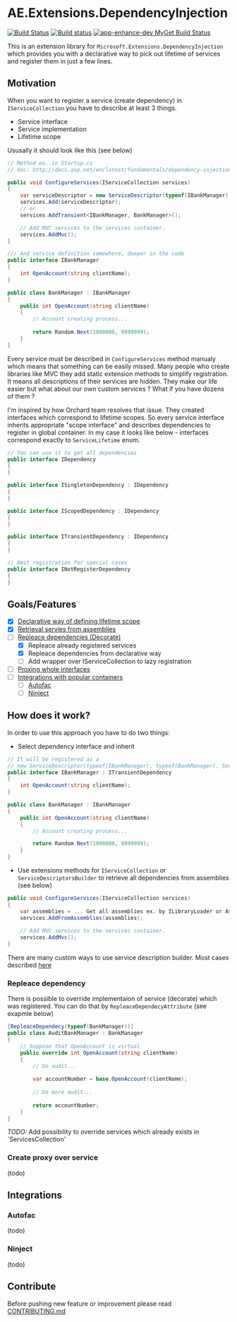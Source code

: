 # AE.Extensions.DependencyInjection
[![Build Status](https://travis-ci.org/app-enhance/ae-di.svg?branch=master)](https://travis-ci.org/app-enhance/ae-di)
[![Build status](https://ci.appveyor.com/api/projects/status/s5ej8f3uechsx3gs/branch/master?svg=true)](https://ci.appveyor.com/project/Ermesx/ae-di/branch/master)
[![app-enhance-dev MyGet Build Status](https://www.myget.org/BuildSource/Badge/app-enhance-dev?identifier=891bb83e-b009-4793-b622-495a6eab6afc)](https://www.myget.org/gallery/app-enhance-dev)

This is an extension library for `Microsoft.Extensions.DependencyInjection` which provides you with a declarative way to pick out lifetime of services and register them in just a few lines.

## Motivation
When you want to register a service (create dependency) in `IServiceCollection` you have to describe at least 3 things.

* Service interface
* Service implementation
* Lifetime scope

Ususally it should look like this (see below)
```c#
// Method ex. in Startup.cs
// doc: http://docs.asp.net/en/latest/fundamentals/dependency-injection.html

public void ConfigureServices(IServiceCollection services)
{
    var serviceDescriptor = new ServiceDescriptor(typeof(IBankManager), typeof(BankManager), ServiceLifetime.Transient);
    services.Add(serviceDescriptor);
    // or 
    services.AddTransient<IBankManager, BankManager>();

    // Add MVC services to the services container.
    services.AddMvc();
}
```
```c#
/// And service definition somewhere, deeper in the code
public interface IBankManager
{
    int OpenAccount(string clientName);
}

public class BankManager : IBankManager
{
    public int OpenAccount(string clientName)
    {
        // Account creating process...
        
        return Random.Next(1000000, 9999999);
    }
}
```

Every service must be described in `ConfigureServices` method manualy which means that something can be easily missed.
Many people who create libraries like MVC they add static extension methods to simplify registration. 
It means all descriptions of their services are hidden. 
They make our life easier but what about our own custom services ? What if you have dozens of them ?

I'm inspired by how Orchard team resolves that issue. 
They created interfaces which correspond to lifetime scopes. So every service interface inherits appropriate "scope interface" and describes dependencies to register in global container.
In my case it looks like below - interfaces correspond exactly to `ServiceLifetime` enum.

```c#
// You can use it to get all dependencies
public interface IDependency
{
}

public interface ISingletonDependency : IDependency
{
}

public interface IScopedDependency : IDependency
{
}

public interface ITransientDependency : IDependency
{
}

// Omit registration for special cases
public interface INotRegisterDependency
{
}
```
## Goals/Features

- [x] [Declarative way of defining lifetime scope](https://github.com/app-enhance/ae-di#how-does-it-work)
- [x] [Retrieval servies from assemblies](https://github.com/app-enhance/ae-di#how-does-it-work)
- [ ] [Repleace dependencies (Decorate)](https://github.com/app-enhance/ae-di#repleace-dependency)
  - [x] Repleace already registered services
  - [x] Repleace dependencies from declarative way
  - [ ] Add wrapper over IServiceCollection to lazy registration
- [ ] [Proxing whole interfaces](https://github.com/app-enhance/ae-di#create-proxy-over-service)
- [ ] [Integrations with popular containers](https://github.com/app-enhance/ae-di#integrations)
  - [ ] [Autofac](https://github.com/app-enhance/ae-di#autofac)
  - [ ] [Ninject](https://github.com/app-enhance/ae-di#ninject)

## How does it work?

In order to use this approach you have to do two things:

* Select dependency interface and inherit
```c#
// It will be registered as a 
// new ServiceDescriptor(typeof(IBankManager), typeof(BankManager), ServiceLifetime.Transient);
public interface IBankManager : ITransientDependency
{
    int OpenAccount(string clientName);
}

public class BankManager : IBankManager
{
    public int OpenAccount(string clientName)
    {
        // Account creating process...

        return Random.Next(1000000, 9999999);
    }
}
```
* Use extensions methods for `IServiceCollection` or `ServiceDescriptorsBuilder` to retrieve all dependencies from assemblies (see below)
```c#
public void ConfigureServices(IServiceCollection services)
{
    var assemblies = ... Get all assemblies ex. by ILibraryLoader or Assembly.GetExecutingAssembly(...) etc.
    services.AddFromAssemblies(assemblies);
 
    // Add MVC services to the services container.
    services.AddMvc();
}
```

There are many custom ways to use service description builder. Most cases described [here](https://github.com/app-enhance/ae-di/wiki/Custom-usage-of-service-descriptions-builder)

### Repleace dependency
There is possible to override implementaion of service (decorate) which was registered. You can do that by `RepleaceDependecyAttribute` (see exapmle below)
```c#
[RepleaceDependecy(typeof(BankManager))]
public class AuditBankManager : BankManager
{
    // Suppose that OpenAccount is virtual
    public override int OpenAccount(string clientName)
    {
        // Do audit...
        
        var accountNumber = base.OpenAccount(clientName);
        
        // Do more audit...
        
        return accountNumber;
    }
}
```

*TODO:*  Add possibility to override services which already exists in `ServicesCollection'

### Create proxy over service
(todo)

## Integrations

### Autofac 
(todo)

### Ninject 
(todo)

## Contribute
Before pushing new feature or improvement please read [CONTRIBUTING.md](https://github.com/app-enhance/ae-core/blob/master/CONTRIBUTING.md)
